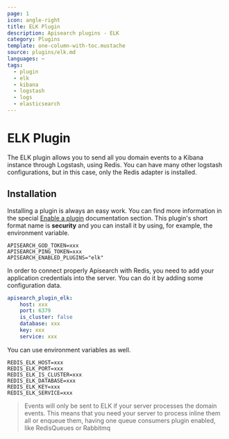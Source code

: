 ```yaml
---
page: 1
icon: angle-right
title: ELK Plugin
description: Apisearch plugins - ELK
category: Plugins
template: one-column-with-toc.mustache
source: plugins/elk.md
languages: ~
tags:
  - plugin
  - elk
  - kibana
  - logstash
  - logs
  - elasticsearch
---
```


# ELK Plugin

The ELK plugin allows you to send all you domain events to a Kibana instance
through Logstash, using Redis. You can have many other logstash configurations,
but in this case, only the Redis adapter is installed.

## Installation

Installing a plugin is always an easy work. You can find more information in the
special [Enable a plugin](/plugins) documentation section. This plugin's short
format name is **security** and you can install it by using, for example, the
environment variable.

```
APISEARCH_GOD_TOKEN=xxx
APISEARCH_PING_TOKEN=xxx
APISEARCH_ENABLED_PLUGINS="elk"
```

In order to connect properly Apisearch with Redis, you need to add your
application credentials into the server. You can do it by adding some
configuration data.

```yml
apisearch_plugin_elk:
    host: xxx
    port: 6379
    is_cluster: false
    database: xxx
    key: xxx
    service: xxx
```

You can use environment variables as well.

```
REDIS_ELK_HOST=xxx
REDIS_ELK_PORT=xxx
REDIS_ELK_IS_CLUSTER=xxx
REDIS_ELK_DATABASE=xxx
REDIS_ELK_KEY=xxx
REDIS_ELK_SERVICE=xxx
```

> Events will only be sent to ELK if your server processes the domain events.
> This means that you need your server to process inline them all or enqueue
> them, having one queue consumers plugin enabled, like RedisQueues or Rabbitmq